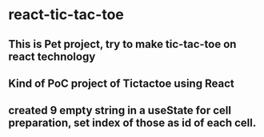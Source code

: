# react-tic-tac-toe
## This is Pet project, try to make tic-tac-toe on react technology
## Kind of PoC project of Tictactoe using React

## created 9 empty string in a useState for cell preparation, set index of those as id of each cell.



